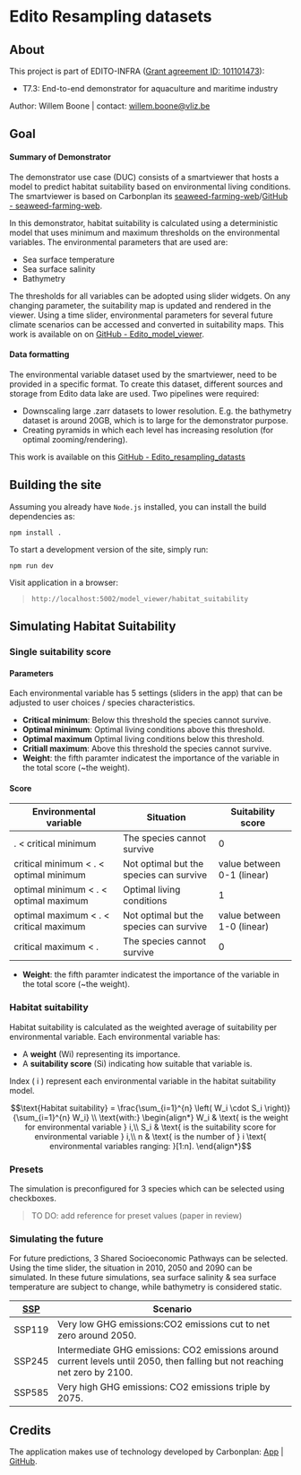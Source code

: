 # Edito Resampling datasets

## About
This project is part of EDITO-INFRA ([Grant agreement ID: 101101473](https://doi.org/10.3030/101101473)):
- T7.3: End-to-end demonstrator for aquaculture and maritime industry

Author: Willem Boone | contact: [willem.boone@vliz.be](willem.boone@vliz.be)

## Goal
#### Summary of Demonstrator
The demonstrator use case (DUC) consists of a smartviewer that hosts a model to predict habitat suitability based on environmental living conditions. The smartviewer is based on Carbonplan its [seaweed-farming-web](https://carbonplan.org/research/seaweed-farming)/[GitHub - seaweed-farming-web](https://github.com/carbonplan/seaweed-farming-web).

In this demonstrator, habitat suitability is calculated using a deterministic model that uses minimum and maximum thresholds on the environmental variables.
 The environmental parameters that are used are: 

- Sea surface temperature
- Sea surface salinity
- Bathymetry

The thresholds for all variables can be adopted using slider widgets. On any changing parameter, the suitability map is updated and rendered in the viewer. Using a time slider, environmental parameters for several future climate scenarios can be accessed and converted in suitability maps.
This work is available on on [GitHub - Edito_model_viewer](https://github.com/willem0boone/Edito_model_viewer). 

#### Data formatting
The environmental variable dataset used by the smartviewer, need to be provided in a specific format. To create this dataset, different sources and storage from Edito data lake are used. Two pipelines were required: 
- Downscaling large .zarr datasets to lower resolution. E.g. the bathymetry dataset is around 20GB, which is to large for the demonstrator purpose.
- Creating pyramids in which each level has increasing resolution (for optimal zooming/rendering).

This work is available on this [GitHub - Edito_resampling_datasts](https://github.com/willem0boone/Edito_resampling_datasets)

## Building the site

Assuming you already have `Node.js` installed, you can install the build dependencies as:

```shell
npm install .
```

To start a development version of the site, simply run:

```shell
npm run dev
```

Visit application in a browser:
>`http://localhost:5002/model_viewer/habitat_suitability` 


## Simulating Habitat Suitability

### Single suitability score
#### Parameters
Each environmental variable has 5 settings (sliders in the app) that can be adjusted to user choices / species characteristics.
- **Critical minimum**: Below this threshold the species cannot survive.
- **Optimal minimum**: Optimal living conditions above this threshold.
- **Optimal maximum** Optimal living conditions below this threshold.
- **Critiall maximum**: Above this threshold the species cannot survive.
- **Weight**: the fifth paramter indicatest the importance of the variable in the total score (~the weight).

#### Score

| Environmental variable				| Situation 					| Suitability score 		|
|-------					|-----						|------------			|
|                     .  < critical minimum  	| The species cannot survive 			| 0	   			|
| critical minimum <  .  < optimal minimum   	| Not optimal but the species can survive  	| value between 0-1 (linear) 	|
| optimal minimum  <  .  < optimal maximum	| Optimal living conditions  			| 1     			|
| optimal maximum  <  .  < critical maximum	| Not optimal but the species can survive  	| value between 1-0 (linear)   	|
| critical maximum <  . 			| The species cannot survive 			| 0     			|

- **Weight**: the fifth paramter indicatest the importance of the variable in the total score (~the weight).

### Habitat suitability

Habitat suitability is calculated as the weighted average of suitability per environmental variable. Each environmental variable has:
- A **weight** (Wi) representing its importance.
- A **suitability score** (Si) indicating how suitable that variable is.

Index \( i \) represent each environmental variable in the habitat suitability model.
<!--
In case the Latex is not rendering fine, this is a description of the formula
To calculate the habitat suitability:
- Multiply each environmental variable's weight by its corresponding suitability score. (Wi * Si)
- Add these values together to get the **numerator**. (SUM(Wi * Si))
- Sum up all the weights to get the **denominator**. (SUM(Wi))
- Divide the numerator by the denominator to calculate the habitat suitability. (SUM(Wi * Si) / SUM(Wi))

> Notice: GitHub might not support LaTeX. Open the markdown in an .md reader or IDE for proper rendering. <br>
-->


```math
\text{Habitat suitability} = \frac{\sum_{i=1}^{n} \left( W_i \cdot S_i \right)}{\sum_{i=1}^{n} W_i}

\\

\text{with:}

\begin{align*}
W_i & \text{ is the weight for environmental variable } i,\\
S_i & \text{ is the suitability score for environmental variable } i,\\
n & \text{ is the number of } i \text{ environmental variables ranging: }[1:n].
\end{align*}
```

### Presets
The simulation is preconfigured for 3 species which can be selected using checkboxes.


>TO DO: add reference for preset values (paper in review)


### Simulating the future
For future predictions, 3 Shared Socioeconomic Pathways can be selected. Using the time slider, the situation in 2010, 2050 and 2090 can be simulated. In these future simulations, sea surface salinity & sea surface temperature are subject to change, while bathymetry is considered static.

 
| [SSP](https://en.wikipedia.org/wiki/Shared_Socioeconomic_Pathways) 	|  Scenario 															|
|-------   								|-----------------														|
| SSP119  								| Very low GHG emissions:CO2 emissions cut to net zero around 2050. 								|
| SSP245   								| Intermediate GHG emissions: CO2 emissions around current levels until 2050, then falling but not reaching net zero by 2100.    |
| SSP585   								| Very high GHG emissions: CO2 emissions triple by 2075.    									|

## Credits
The application makes use of technology developed by Carbonplan: [App](https://carbonplan.org/research/seaweed-farming) | [GitHub](https://github.com/carbonplan/seaweed-farming-web). 
